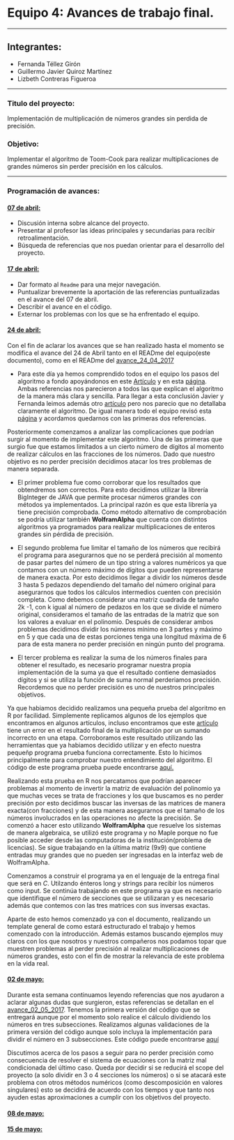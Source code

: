 # Equipo 4: Avances de trabajo final.

---

## Integrantes:
* Fernanda Téllez Girón
* Guillermo Javier Quiroz Martínez
* Lizbeth Contreras Figueroa

---

### Titulo del proyecto:

Implementación de multiplicación de números grandes sin perdida de precisión.

### Objetivo:

Implementar el algoritmo de Toom-Cook para realizar multiplicaciones de grandes números sin perder precisión en los cálculos.

---

### Programación de avances:

#### [07 de abril:](avance_07_04_2017)

* Discusión interna sobre alcance del proyecto.
* Presentar al profesor las ideas principales y secundarias para recibir retroalimentación.
* Búsqueda de referencias que nos puedan orientar para el desarrollo del proyecto.


#### [17 de abril:](avance_17_04_2017)

* Dar formato al `Readme` para una mejor navegación.
* Puntualizar brevemente la aportación de las referencias puntualizadas en el avance del 07 de abril.
* Describir el avance en el código.
* Externar los problemas con los que se ha enfrentado el equipo.

#### [24 de abril:](avance_24_04_2017)

Con el fin de aclarar los avances que se han realizado hasta el momento se modifica el avance del 24 de Abril tanto en el READme del equipo(este documento), como en el READme del [avance_24_04_2017](https://github.com/fernandatellezg/analisis-numerico-computo-cientifico/tree/master/MNO/proyecto_final/MNO_2017/proyectos/equipos/equipo_4/avance_24_04_2017)

* Para este día ya hemos comprendido todos en el equipo los pasos del algoritmo a fondo apoyándonos en este [Artículo](https://www.dropbox.com/s/bwziz0hnv78pgp6/ToomCook.pdf?dl=0) y en esta  [página](https://en.m.wikipedia.org/wiki/Toom%E2%80%93Cook_multiplication). Ambas referencias nos parecieron a todos las que explican el algoritmo de la manera más clara y sencilla. Para llegar a esta conclusión Javier y Fernanda leimos además otro [artículo](https://www.dropbox.com/s/catd6x49sdc451n/iterative_Toom_Cook.pdf?dl=0) pero nos parecio que no detallaba claramente el algoritmo. De igual manera todo el equipo revisó esta [página](https://gmplib.org/manual/Toom-3_002dWay-Multiplication.html) y acordamos quedarnos con las primeras dos referencias.       

Posteriormente comenzamos a analizar las complicaciones que podrían surgir al momento de implementar este algoritmo. Una de las primeras que surgio fue que estamos limitados a un cierto número de dígitos al momento de realizar cálculos en las fracciones de los números. Dado que nuestro objetivo es no perder precisión decidimos atacar los tres problemas de manera separada. 

* El primer problema fue como corroborar que los resultados que obtendremos son correctos. Para esto decidimos utilizar la librería BigInteger de JAVA que permite procesar números grandes con métodos ya implementados. La principal razón es que esta librería ya tiene precisión comprobada. Como método alternativo de comprobación se podría utilizar también **WolframAlpha** que cuenta con distintos algoritmos ya programados para realizar multiplicaciones de enteros grandes sin pérdida de precisión. 

* El segundo problema fue limitar el tamaño de los números que recibirá el programa para asegurarnos que no se perderá precisión al momento de pasar partes del número de un tipo string a valores numéricos ya que contamos con un número máximo de dígitos que pueden representarse de manera exacta. Por esto decidimos llegar a dividir los números desde 3 hasta 5 pedazos dependiendo del tamaño del número original para asegurarnos que todos los cálculos intermedios cuenten con precisión completa. Como debemos considerar una matriz cuadrada de tamaño 2k -1, con k igual al número de pedazos en los que se divide el número original, consideramos el tamaño de las entradas de la matriz que son los valores a evaluar en el polinomio. Después de considerar ambos problemas decidimos dividir los números mínimo en 3 partes y máximo en 5 y que cada una de estas porciones tenga una longitud máxima de 6 para de esta manera no perder precisión en ningún punto del programa. 

* El tercer problema es realizar la suma de los números finales para obtener el resultado, es necesario programar nuestra propia implementación de la suma ya que el resultado contiene demasiados dígitos y si se utiliza la función de suma normal perderiamos precisión. Recordemos que no perder precisión es uno de nuestros principales objetivos. 

Ya que habiamos decidido realizamos una pequeña prueba del algoritmo en R por facilidad. Simplemente replicamos algunos de los ejemplos que encontramos en algunos artículos, incluso encontramos que este [artículo](https://www.dropbox.com/s/bwziz0hnv78pgp6/ToomCook.pdf?dl=0) tiene un error en el resultado final de la multiplicación por un sumando incorrecto en una etapa. Corroboramos este resultado utilizando las herramientas que ya habiamos decidido utilizar y en efecto nuestra pequeñp programa prueba funciona correctamente. Esto lo hicimos principalmente para comprobar nuestro entendimiento del algoritmo. El código de este programa prueba puede encontrarse [aquí.](https://github.com/ITAM-DS/analisis-numerico-computo-cientifico/blob/master/MNO/proyecto_final/MNO_2017/proyectos/equipos/equipo_4/avance_24_04_2017/Codigos/validacion/validacion.R)

Realizando esta prueba en R nos percatamos que podrían aparecer problemas al momento de invertir la matriz de evaluación del polinomio ya que muchas veces se trata de fracciones y los que buscamos es no perder precisión por esto decidimos buscar las inversas de las matrices de manera exacta(con fracciones) y de esta manera asegurarnos que el tamaño de los números involucrados en las operaciones no afecte la precisión. Se comenzó a hacer esto utilizando **WolframAlpha**  que resuelve los sistemas de manera algebraica, se utilizó este programa y no Maple porque no fue posible acceder desde las computadoras de la institución(problema de licencias). Se sigue trabajando en la última matriz (9x9) que contiene entradas muy grandes que no pueden ser ingresadas en la interfaz web de WolframAlpha.

Comenzamos a construir el programa ya en el lenguaje de la entrega final que será en *C*. Utilzando énteros long y strings para recibir los números como input. Se continúa trabajando en este programa ya que es necesario que identifique el número de secciones que se utilizaran y es necesario además que contemos con las tres matrices con sus inversas exactas. 

Aparte de esto hemos comenzado ya con el documento, realizando un template general de como estará estructurado el trabajo y hemos comenzado con la introducción. Además estamos buscando ejemplos muy claros con los que  nosotros y nuestros compañeros nos podamos topar que muestren problemas al perder precisión al realizar multiplicaciones de números grandes, esto con el fin de mostrar la relevancia de este problema en la vida real.


#### [02 de mayo:](avance_02_05_2017)

Durante esta semana continuamos leyendo referencias que nos ayudaron a aclarar algunas dudas que surgieron, estas referencias se detallan en el [avance_02_05_2017](./avance_01_05_2017). Tenemos la primera versión del código que se entregará aunque por el momento solo realice el cálculo dividiendo los números en tres subsecciones. Realizamos algunas validaciones de la primera versión del código aunque solo incluya la implementación para dividir el número en 3 subsecciones. Este código puede encontrarse [aquí](./avance_01_05_2017/codigo)

Discutimos acerca de los pasos a seguir para no perder precisión como consecuencia de resolver el sistema de ecuaciones con la matriz mal condicionada del último caso. Queda por decidir si se reducirá el scope del proyecto (a solo dividir en 3 o 4 secciones los números) o si se atacará este problema con otros métodos numéricos (como descomposición en valores singulares) esto se decidirá de acuerdo con los tiempos y que tanto nos ayuden estas aproximaciones a cumplir con los objetivos del proyecto. 

#### [08 de mayo:](avance_08_05_2017)

#### [15 de mayo:](avance_15_05_2017)



